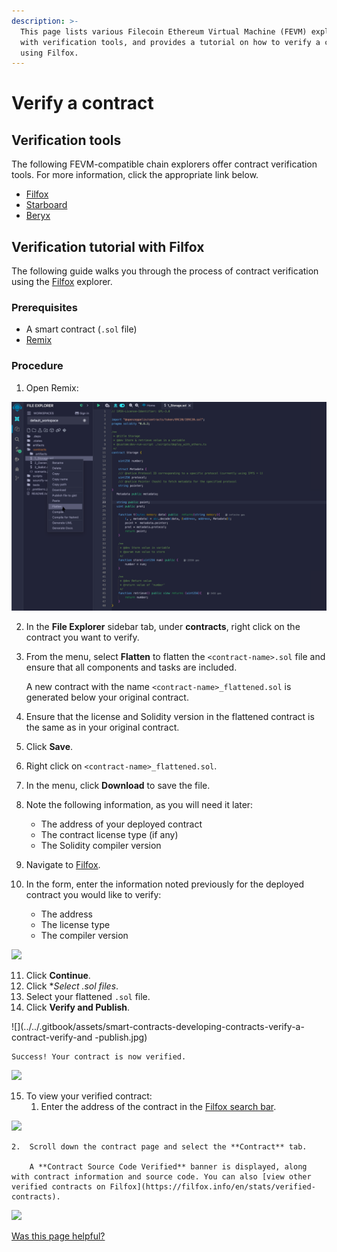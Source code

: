 ```yaml
---
description: >-
  This page lists various Filecoin Ethereum Virtual Machine (FEVM) explorers
  with verification tools, and provides a tutorial on how to verify a contract
  using Filfox.
---
```


# Verify a contract

## Verification tools

The following FEVM-compatible chain explorers offer contract verification tools. For more information, click the appropriate link below.

- [Filfox](https://filfox.info/en/contract)
- [Starboard](https://fvm.starboard.ventures/explorer/verifier)
- [Beryx](https://beryx.zondax.ch/contract_verifier)

## Verification tutorial with Filfox

The following guide walks you through the process of contract verification using the [Filfox](https://filfox.info/en/contract) explorer.

### Prerequisites

- A smart contract (`.sol` file)
- [Remix](https://remix.ethereum.org/)

### Procedure

1. Open Remix:

![](../../../../.gitbook/assets/smart-contracts-developing-contracts-verify-a-contract-remix.jpg)

2. In the **File Explorer** sidebar tab, under **contracts**, right click on the contract you want to verify.
3. From the menu, select **Flatten** to flatten the `<contract-name>.sol` file and ensure that all components and tasks are included.

   A new contract with the name `<contract-name>_flattened.sol` is generated below your original contract.

4. Ensure that the license and Solidity version in the flattened contract is the same as in your original contract.
5. Click **Save**.
6. Right click on `<contract-name>_flattened.sol`.
7. In the menu, click **Download** to save the file.
8. Note the following information, as you will need it later:
   - The address of your deployed contract
   - The contract license type (if any)
   - The Solidity compiler version
9. Navigate to [Filfox](https://filfox.info/en/contract).
10. In the form, enter the information noted previously for the deployed contract you would like to verify:
    - The address
    - The license type
    - The compiler version

![](../../../../.gitbook/assets/smart-contracts-developing-contracts-verify-a-contract-filfox.jpg)

11. Click **Continue**.
12. Click \*_Select .sol files_.
13. Select your flattened `.sol` file.
14. Click **Verify and Publish**.

!\[]\(../../.gitbook/assets/smart-contracts-developing-contracts-verify-a-contract-verify-and -publish.jpg)

```
Success! Your contract is now verified.
```

![](../../../../.gitbook/assets/smart-contracts-developing-contracts-verify-a-contract-success.jpg)

15. To view your verified contract:
    1. Enter the address of the contract in the [Filfox search bar](https://filfox.info/).

![](../../../../.gitbook/assets/smart-contracts-developing-contracts-verify-a-contract-contract-tab.jpg)

```
2.  Scroll down the contract page and select the **Contract** tab.

    A **Contract Source Code Verified** banner is displayed, along with contract information and source code. You can also [view other verified contracts on Filfox](https://filfox.info/en/stats/verified-contracts).
```

![](../../../../.gitbook/assets/smart-contracts-developing-contracts-verify-a-contract-verified-contract-list.jpg)

[Was this page helpful?](https://airtable.com/apppq4inOe4gmSSlk/pagoZHC2i1iqgphgl/form?prefill_Page+URL=https://docs.filecoin.io/smart-contracts/developing-contracts/verify-a-contract)
